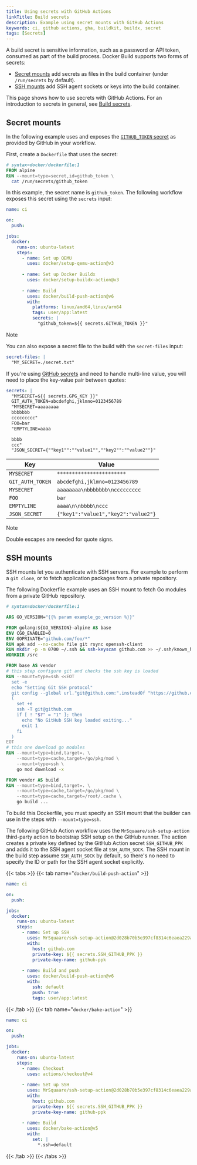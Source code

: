 ```yaml
---
title: Using secrets with GitHub Actions
linkTitle: Build secrets
description: Example using secret mounts with GitHub Actions
keywords: ci, github actions, gha, buildkit, buildx, secret
tags: [Secrets]
---
```


A build secret is sensitive information, such as a password or API token, consumed as part of the build process.
Docker Build supports two forms of secrets:

- [Secret mounts](#secret-mounts) add secrets as files in the build container
  (under `/run/secrets` by default).
- [SSH mounts](#ssh-mounts) add SSH agent sockets or keys into the build container.

This page shows how to use secrets with GitHub Actions.
For an introduction to secrets in general, see [Build secrets](../../building/secrets.md).

## Secret mounts

In the following example uses and exposes the [`GITHUB_TOKEN` secret](https://docs.github.com/en/actions/security-guides/automatic-token-authentication#about-the-github_token-secret)
as provided by GitHub in your workflow.

First, create a `Dockerfile` that uses the secret:

```dockerfile
# syntax=docker/dockerfile:1
FROM alpine
RUN --mount=type=secret,id=github_token \
  cat /run/secrets/github_token
```

In this example, the secret name is `github_token`. The following workflow
exposes this secret using the `secrets` input:

```yaml
name: ci

on:
  push:

jobs:
  docker:
    runs-on: ubuntu-latest
    steps:
      - name: Set up QEMU
        uses: docker/setup-qemu-action@v3
      
      - name: Set up Docker Buildx
        uses: docker/setup-buildx-action@v3
      
      - name: Build
        uses: docker/build-push-action@v6
        with:
          platforms: linux/amd64,linux/arm64
          tags: user/app:latest
          secrets: |
            "github_token=${{ secrets.GITHUB_TOKEN }}"
```

> [!NOTE]
>
> You can also expose a secret file to the build with the `secret-files` input:
>
> ```yaml
> secret-files: |
>   "MY_SECRET=./secret.txt"
> ```

If you're using [GitHub secrets](https://docs.github.com/en/actions/security-guides/encrypted-secrets)
and need to handle multi-line value, you will need to place the key-value pair
between quotes:

```yaml
secrets: |
  "MYSECRET=${{ secrets.GPG_KEY }}"
  GIT_AUTH_TOKEN=abcdefghi,jklmno=0123456789
  "MYSECRET=aaaaaaaa
  bbbbbbb
  ccccccccc"
  FOO=bar
  "EMPTYLINE=aaaa

  bbbb
  ccc"
  "JSON_SECRET={""key1"":""value1"",""key2"":""value2""}"
```

| Key              | Value                               |
| ---------------- | ----------------------------------- |
| `MYSECRET`       | `***********************`           |
| `GIT_AUTH_TOKEN` | `abcdefghi,jklmno=0123456789`       |
| `MYSECRET`       | `aaaaaaaa\nbbbbbbb\nccccccccc`      |
| `FOO`            | `bar`                               |
| `EMPTYLINE`      | `aaaa\n\nbbbb\nccc`                 |
| `JSON_SECRET`    | `{"key1":"value1","key2":"value2"}` |

> [!NOTE]
>
> Double escapes are needed for quote signs.

## SSH mounts

SSH mounts let you authenticate with SSH servers.
For example to perform a `git clone`,
or to fetch application packages from a private repository.

The following Dockerfile example uses an SSH mount
to fetch Go modules from a private GitHub repository.

```dockerfile {collapse=1}
# syntax=docker/dockerfile:1

ARG GO_VERSION="{{% param example_go_version %}}"

FROM golang:${GO_VERSION}-alpine AS base
ENV CGO_ENABLED=0
ENV GOPRIVATE="github.com/foo/*"
RUN apk add --no-cache file git rsync openssh-client
RUN mkdir -p -m 0700 ~/.ssh && ssh-keyscan github.com >> ~/.ssh/known_hosts
WORKDIR /src

FROM base AS vendor
# this step configure git and checks the ssh key is loaded
RUN --mount=type=ssh <<EOT
  set -e
  echo "Setting Git SSH protocol"
  git config --global url."git@github.com:".insteadOf "https://github.com/"
  (
    set +e
    ssh -T git@github.com
    if [ ! "$?" = "1" ]; then
      echo "No GitHub SSH key loaded exiting..."
      exit 1
    fi
  )
EOT
# this one download go modules
RUN --mount=type=bind,target=. \
    --mount=type=cache,target=/go/pkg/mod \
    --mount=type=ssh \
    go mod download -x

FROM vendor AS build
RUN --mount=type=bind,target=. \
    --mount=type=cache,target=/go/pkg/mod \
    --mount=type=cache,target=/root/.cache \
    go build ...
```

To build this Dockerfile, you must specify an SSH mount that the builder can
use in the steps with `--mount=type=ssh`.

The following GitHub Action workflow uses the `MrSquaare/ssh-setup-action`
third-party action to bootstrap SSH setup on the GitHub runner. The action
creates a private key defined by the GitHub Action secret `SSH_GITHUB_PPK` and
adds it to the SSH agent socket file at `SSH_AUTH_SOCK`. The SSH mount in the
build step assume `SSH_AUTH_SOCK` by default, so there's no need to specify the
ID or path for the SSH agent socket explicitly.

{{< tabs >}}
{{< tab name="`docker/build-push-action`" >}}

```yaml
name: ci

on:
  push:

jobs:
  docker:
    runs-on: ubuntu-latest
    steps:
      - name: Set up SSH
        uses: MrSquaare/ssh-setup-action@2d028b70b5e397cf8314c6eaea229a6c3e34977a # v3.1.0
        with:
          host: github.com
          private-key: ${{ secrets.SSH_GITHUB_PPK }}
          private-key-name: github-ppk
      
      - name: Build and push
        uses: docker/build-push-action@v6
        with:
          ssh: default
          push: true
          tags: user/app:latest
```

{{< /tab >}}
{{< tab name="`docker/bake-action`" >}}

```yaml
name: ci

on:
  push:

jobs:
  docker:
    runs-on: ubuntu-latest
    steps:
      - name: Checkout
        uses: actions/checkout@v4
      
      - name: Set up SSH
        uses: MrSquaare/ssh-setup-action@2d028b70b5e397cf8314c6eaea229a6c3e34977a # v3.1.0
        with:
          host: github.com
          private-key: ${{ secrets.SSH_GITHUB_PPK }}
          private-key-name: github-ppk
      
      - name: Build
        uses: docker/bake-action@v5
        with:
          set: |
            *.ssh=default
```

{{< /tab >}}
{{< /tabs >}}
